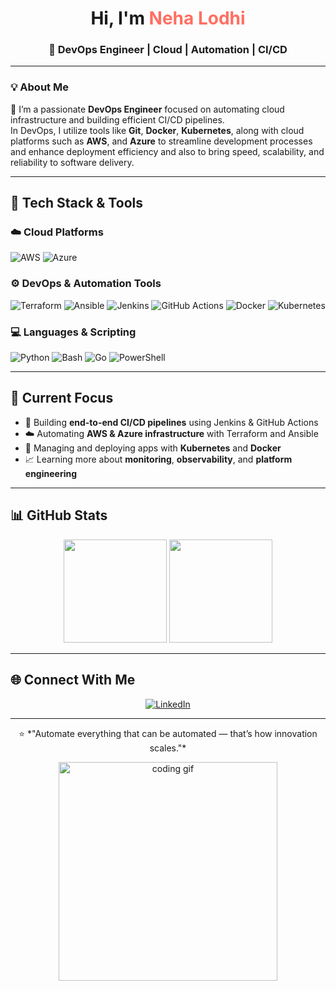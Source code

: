 <h1 align="center"> Hi, I'm <span style="color:#ff6f61;">Neha Lodhi</span></h1>
<h3 align="center">🚀 DevOps Engineer | Cloud | Automation | CI/CD</h3>

---

###                                                                      💡 About Me

🌟 I’m a passionate **DevOps Engineer** focused on automating cloud infrastructure and building efficient CI/CD pipelines.  
In DevOps, I utilize tools like **Git**, **Docker**, **Kubernetes**, along with cloud platforms such as **AWS**, and **Azure** to streamline development processes and enhance deployment efficiency and also to bring speed, scalability, and reliability to software delivery.


---

## 🧰 Tech Stack & Tools

### ☁️ **Cloud Platforms**
![AWS](https://img.shields.io/badge/AWS-%23FF9900.svg?logo=amazon-aws&logoColor=white)
![Azure](https://img.shields.io/badge/Azure-%230072C6.svg?logo=microsoftazure&logoColor=white)

### ⚙️ **DevOps & Automation Tools**
![Terraform](https://img.shields.io/badge/Terraform-%235835CC.svg?logo=terraform&logoColor=white)
![Ansible](https://img.shields.io/badge/Ansible-%23EE0000.svg?logo=ansible&logoColor=white)
![Jenkins](https://img.shields.io/badge/Jenkins-%23D24939.svg?logo=jenkins&logoColor=white)
![GitHub Actions](https://img.shields.io/badge/GitHub_Actions-%232088FF.svg?logo=github-actions&logoColor=white)
![Docker](https://img.shields.io/badge/Docker-%230db7ed.svg?logo=docker&logoColor=white)
![Kubernetes](https://img.shields.io/badge/Kubernetes-%23326CE5.svg?style=flat&logo=kubernetes&logoColor=white)

### 💻 **Languages & Scripting**
![Python](https://img.shields.io/badge/Python-%233776AB.svg?logo=python&logoColor=white)
![Bash](https://img.shields.io/badge/Bash-%234EAA25.svg?logo=gnu-bash&logoColor=white)
![Go](https://img.shields.io/badge/Go-%2300ADD8.svg?logo=go&logoColor=white)
![PowerShell](https://img.shields.io/badge/PowerShell-%235391FE.svg?logo=powershell&logoColor=white)

---

## 🔭 Current Focus
- 🚀 Building **end-to-end CI/CD pipelines** using Jenkins & GitHub Actions  
- ☁️ Automating **AWS & Azure infrastructure** with Terraform and Ansible  
- 🧩 Managing and deploying apps with **Kubernetes** and **Docker**  
- 📈 Learning more about **monitoring**, **observability**, and **platform engineering**

---

## 📊 GitHub Stats

<p align="center">
  <img src="https://github-readme-stats.vercel.app/api?username=nehalodhi&show_icons=true&theme=tokyonight" height="165">
  <img src="https://github-readme-stats.vercel.app/api/top-langs/?username=nehalodhi&layout=compact&theme=tokyonight" height="165">
</p>

---

## 🌐 Connect With Me

<p align="center">
  <a href="https://www.linkedin.com/in/nehalodhi" target="_blank">
    <img src="https://img.shields.io/badge/LinkedIn-%230077B5.svg?logo=linkedin&logoColor=white" alt="LinkedIn">
  </a>
</p>

---

<p align="center">
  ⭐️ *"Automate everything that can be automated — that’s how innovation scales."*  
</p>

<!-- Footer Animation -->
<p align="center">
  <img src="https://raw.githubusercontent.com/abhisheknaiidu/abhisheknaiidu/master/code.gif" width="350" alt="coding gif">
</p>
